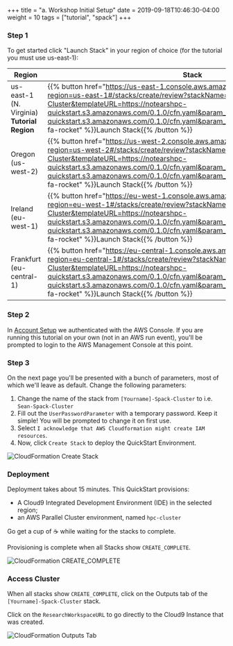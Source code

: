 +++
title = "a. Workshop Initial Setup"
date = 2019-09-18T10:46:30-04:00
weight = 10
tags = ["tutorial", "spack"]
+++

### Step 1
To get started click "Launch Stack" in your region of choice (for the tutorial you must use us-east-1):

| Region       | Stack                                                                                                                                                                                                                                                                                                              |
|--------------|--------------------------------------------------------------------------------------------------------------------------------------------------------------------------------------------------------------------------------------------------------------------------------------------------------------------|
| us-east-1 (N. Virginia) **Tutorial Region**    | {{% button href="https://us-east-1.console.aws.amazon.com/cloudformation/home?region=us-east-1#/stacks/create/review?stackName=[Yourname]-Spack-Cluster&templateURL=https://notearshpc-quickstart.s3.amazonaws.com/0.1.0/cfn.yaml&param_ConfigS3URI=https://notearshpc-quickstart.s3.amazonaws.com/0.1.0/cfn.yaml&param_EnableBudget=false" icon="fas fa-rocket" %}}Launch Stack{{% /button %}} |
| Oregon (us-west-2)    | {{% button href="https://us-west-2.console.aws.amazon.com/cloudformation/home?region=us-west-2#/stacks/create/review?stackName=[Yourname]-Spack-Cluster&templateURL=https://notearshpc-quickstart.s3.amazonaws.com/0.1.0/cfn.yaml&param_ConfigS3URI=https://notearshpc-quickstart.s3.amazonaws.com/0.1.0/cfn.yaml&param_EnableBudget=false" icon="fas fa-rocket" %}}Launch Stack{{% /button %}} |
| Ireland (eu-west-1)   | {{% button href="https://eu-west-1.console.aws.amazon.com/cloudformation/home?region=eu-west-1#/stacks/create/review?stackName=[Yourname]-Spack-Cluster&templateURL=https://notearshpc-quickstart.s3.amazonaws.com/0.1.0/cfn.yaml&param_ConfigS3URI=https://notearshpc-quickstart.s3.amazonaws.com/0.1.0/cfn.yaml&param_EnableBudget=false" icon="fas fa-rocket" %}}Launch Stack{{% /button %}} |
| Frankfurt (eu-central-1) | {{% button href="https://eu-central-1.console.aws.amazon.com/cloudformation/home?region=eu-central-1#/stacks/create/review?stackName=[Yourname]-Spack-Cluster&templateURL=https://notearshpc-quickstart.s3.amazonaws.com/0.1.0/cfn.yaml&param_ConfigS3URI=https://notearshpc-quickstart.s3.amazonaws.com/0.1.0/cfn.yaml&param_EnableBudget=false" icon="fas fa-rocket" %}}Launch Stack{{% /button %}} |

### Step 2
In [Account Setup](/00-account-setup.html) we authenticated with the AWS Console. If you are running this tutorial on your own (not in an AWS run event), you'll be prompted to login to the AWS Management Console at this point. 

### Step 3
On the next page you'll be presented with a bunch of parameters, most of which we'll leave as default. Change the following parameters:

1. Change the name of the stack from `[Yourname]-Spack-Cluster` to i.e. `Sean-Spack-Cluster`
2. Fill out the `UserPasswordParameter` with a temporary password. Keep it simple! You will be prompted to change it on first use.
3. Select `I acknowledge that AWS Cloudformation might create IAM resources`.
4. Now, click `Create Stack` to deploy the QuickStart Environment.

![CloudFormation Create Stack](/images/create_stack.png)

### Deployment
Deployment takes about 15 minutes. This QuickStart provisions:

* A Cloud9 Integrated Development Environment (IDE) in the selected region;
* an AWS Parallel Cluster environment, named `hpc-cluster`

Go get a cup of ☕️ while waiting for the stacks to complete.

Provisioning is complete when all Stacks show `CREATE_COMPLETE`.

![CloudFormation CREATE_COMPLETE](/images/cfn_console.png)

### Access Cluster

When all stacks show `CREATE_COMPLETE`, click on the Outputs tab of the `[Yourname]-Spack-Cluster` stack. 

Click on the `ResearchWorkspaceURL` to go directly to the Cloud9 Instance that was created. 

![CloudFormation Outputs Tab](/images/cfn_output.png)
